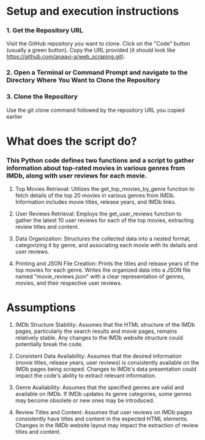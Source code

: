 # Setup and execution instructions
### 1. Get the Repository URL
Visit the GitHub repository you want to clone.
Click on the "Code" button (usually a green button).
Copy the URL provided (it should look like https://github.com/anaavi-a/web_scraping.git).
### 2. Open a Terminal or Command Prompt and navigate to the Directory Where You Want to Clone the Repository
### 3. Clone the Repository
Use the git clone command followed by the repository URL you copied earlier

# What does the script do?
### This Python code defines two functions and a script to gather information about top-rated movies in various genres from IMDb, along with user reviews for each movie. 

1. Top Movies Retrieval:
Utilizes the get_top_movies_by_genre function to fetch details of the top 20 movies in various genres from IMDb. Information includes movie titles, release years, and IMDb links.

2. User Reviews Retrieval:
Employs the get_user_reviews function to gather the latest 10 user reviews for each of the top movies, extracting review titles and content.

3. Data Organization:
Structures the collected data into a nested format, categorizing it by genre, and associating each movie with its details and user reviews.

4. Printing and JSON File Creation:
Prints the titles and release years of the top movies for each genre.
Writes the organized data into a JSON file named "movie_reviews.json" with a clear representation of genres, movies, and their respective user reviews.

# Assumptions 
1. IMDb Structure Stability:
Assumes that the HTML structure of the IMDb pages, particularly the search results and movie pages, remains relatively stable. Any changes to the IMDb website structure could potentially break the code.

2. Consistent Data Availability:
Assumes that the desired information (movie titles, release years, user reviews) is consistently available on the IMDb pages being scraped. Changes to IMDb's data presentation could impact the code's ability to extract relevant information.

3. Genre Availability:
Assumes that the specified genres are valid and available on IMDb. If IMDb updates its genre categories, some genres may become obsolete or new ones may be introduced.

4. Review Titles and Content:
Assumes that user reviews on IMDb pages consistently have titles and content in the expected HTML elements. Changes in the IMDb website layout may impact the extraction of review titles and content.
